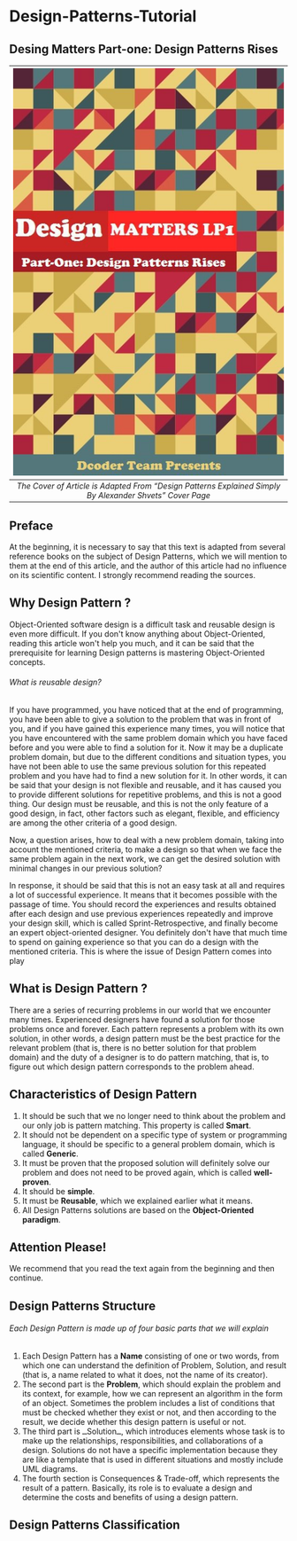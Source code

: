 # Design-Patterns-Tutorial

## Desing Matters Part-one: Design Patterns Rises

| <img src="out.jpg" alt="Pair Game" /> | 
|:--:|
|*The Cover of Article is Adapted From “Design Patterns Explained Simply By Alexander Shvets” Cover Page*|

## Preface
At the beginning, it is necessary to say that this text is adapted from several reference books on the subject of Design Patterns, which we will mention to them at the end of this article, and the author of this article had no influence on its scientific content. I strongly recommend reading the sources.

## Why Design Pattern ?
Object-Oriented software design is a difficult task and reusable design is even more difficult. If you don't know anything about Object-Oriented, reading this article won't help you much, and it can be said that the prerequisite for learning Design patterns is mastering Object-Oriented concepts.
###### What is reusable design?
If you have programmed, you have noticed that at the end of programming, you have been able to give a solution to the problem that was in front of you, and if you have gained this experience many times, you will notice that you have encountered with the same problem domain which you have faced before and you were able to find a solution for it.
Now it may be a duplicate problem domain, but due to the different conditions and situation types, you have not been able to use the same previous solution for this repeated problem and you have had to find a new solution for it. In other words, it can be said that your design is not flexible and reusable, and it has caused you to provide different solutions for repetitive problems, and this is not a good thing. Our design must be reusable, and this is not the only feature of a good design, in fact, other factors such as elegant, flexible, and efficiency are among the other criteria of a good design.

Now, a question arises, how to deal with a new problem domain, taking into account the mentioned criteria, to make a design so that when we face the same problem again in the next work, we can get the desired solution with minimal changes in our previous solution? 

In response, it should be said that this is not an easy task at all and requires a lot of successful experience. It means that it becomes possible with the passage of time. You should record the experiences and results obtained after each design and use previous experiences repeatedly and improve your design skill, which is called Sprint-Retrospective, and finally become an expert object-oriented designer. You definitely don't have that much time to spend on gaining experience so that you can do a design with the mentioned criteria. This is where the issue of Design Pattern comes into play


## What is Design Pattern ?
There are a series of recurring problems in our world that we encounter many times. Experienced designers have found a solution for those problems once and forever. Each pattern represents a problem with its own solution, in other words, a design pattern must be the best practice for the relevant problem (that is, there is no better solution for that problem domain) and the duty of a designer is to do pattern matching, that is, to figure out which design pattern corresponds to the problem ahead.

## Characteristics of Design Pattern
1. It should be such that we no longer need to think about the problem and our only job is pattern matching. This property is called __Smart__.
2.  It should not be dependent on a specific type of system or programming language, it should be specific to a general problem domain, which is called __Generic__.
3. It must be proven that the proposed solution will definitely solve our problem and does not need to be proved again, which is called __well-proven__.
4. It should be __simple__.
5. It must be __Reusable__, which we explained earlier what it means.
6. All Design Patterns solutions are based on the __Object-Oriented paradigm__.

## Attention Please!
We recommend that you read the text again from the beginning and then continue.

## Design Patterns Structure
###### Each Design Pattern is made up of four basic parts that we will explain
1. Each Design Pattern has a __Name__ consisting of one or two words, from which one can understand the definition of Problem, Solution, and result (that is, a name related to what it does, not the name of its creator).
2. The second part is the __Problem__, which should explain the problem and its context, for example, how we can represent an algorithm in the form of an object. Sometimes the problem includes a list of conditions that must be checked whether they exist or not, and then according to the result, we decide whether this design pattern is useful or not.
3. The third part is ــSolutionــ, which introduces elements whose task is to make up the relationships, responsibilities, and collaborations of a design. Solutions do not have a specific implementation because they are like a template that is used in different situations and mostly include UML diagrams.
4. The fourth section is Consequences & Trade-off, which represents the result of a pattern. Basically, its role is to evaluate a design and determine the costs and benefits of using a design pattern.

## Design Patterns Classification 

